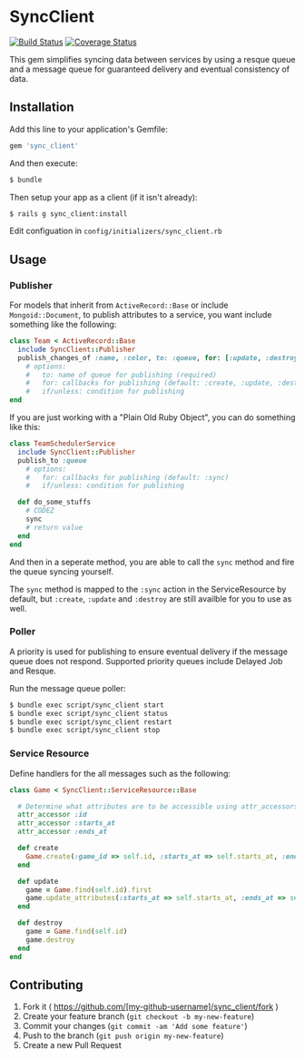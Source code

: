 # SyncClient
[![Build Status][build_status_image]][build_status]
[![Coverage Status][coverage_status_image]][coverage_status]

This gem simplifies syncing data between services by using a resque queue and a
message queue for guaranteed delivery and eventual consistency of data.


## Installation

Add this line to your application's Gemfile:

```ruby
gem 'sync_client'
```

And then execute:

```bash
$ bundle
```

Then setup your app as a client (if it isn't already):

```bash
$ rails g sync_client:install
```

Edit configuation in `config/initializers/sync_client.rb`


## Usage

### Publisher

For models that inherit from `ActiveRecord::Base` or include
`Mongoid::Document`, to publish attributes to a service, you want include
something like the following:

```ruby
class Team < ActiveRecord::Base
  include SyncClient::Publisher
  publish_changes_of :name, :color, to: :queue, for: [:update, :destroy], if: lambda{|team| !team.name.nil?}
    # options:
    #   to: name of queue for publishing (required)
    #   for: callbacks for publishing (default: :create, :update, :destroy)
    #   if/unless: condition for publishing
end
```

If you are just working with a "Plain Old Ruby Object", you can do something
like this:

```ruby
class TeamSchedulerService
  include SyncClient::Publisher
  publish_to :queue
    # options:
    #   for: callbacks for publishing (default: :sync)
    #   if/unless: condition for publishing

  def do_some_stuffs
    # CODEZ
    sync
    # return value
  end
end
```

And then in a seperate method, you are able to call the `sync` method and fire
the queue syncing yourself.

The `sync` method is mapped to the `:sync` action in the ServiceResource by
default, but `:create`, `:update` and `:destroy` are still availble for you to
use as well.


### Poller

A priority is used for publishing to ensure eventual delivery if the message
queue does not respond. Supported priority queues include Delayed Job and
Resque.

Run the message queue poller:

```bash
$ bundle exec script/sync_client start
$ bundle exec script/sync_client status
$ bundle exec script/sync_client restart
$ bundle exec script/sync_client stop
```


### Service Resource

Define handlers for the all messages such as the following:

```ruby
class Game < SyncClient::ServiceResource::Base

  # Determine what attributes are to be accessible using attr_accessors
  attr_accessor :id
  attr_accessor :starts_at
  attr_accessor :ends_at

  def create
    Game.create(:game_id => self.id, :starts_at => self.starts_at, :ends_at => self.ends_at)
  end

  def update
    game = Game.find(self.id).first
    game.update_attributes(:starts_at => self.starts_at, :ends_at => self.ends_at)
  end

  def destroy
    game = Game.find(self.id)
    game.destroy
  end
end
```

## Contributing

1. Fork it ( https://github.com/[my-github-username]/sync_client/fork )
2. Create your feature branch (`git checkout -b my-new-feature`)
3. Commit your changes (`git commit -am 'Add some feature'`)
4. Push to the branch (`git push origin my-new-feature`)
5. Create a new Pull Request

[build_status]: https://travis-ci.org/sportngin/sync_client
[build_status_image]: https://travis-ci.org/sportngin/sync_client.svg?branch=master
[coverage_status]: https://coveralls.io/r/sportngin/sync_client
[coverage_status_image]: https://img.shields.io/coveralls/sportngin/sync_client.svg


